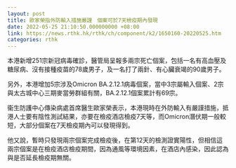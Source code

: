 ```yaml
---
layout: post
title: 歐家榮指外防輸入措施嚴謹　個案可於7天檢疫期內發現
date: 2022-05-25 21:10:50.000000000 +08:00
link: https://news.rthk.hk/rthk/ch/component/k2/1650160-20220525.htm
categories: rthk
---
```


本港新增251宗新冠病毒確診，醫管局呈報多兩宗死亡個案，包括一名有高血壓及糖尿病、沒有接種疫苗的78歲男子，及一名打了兩針、有心臟衰竭的90歲男子。

另外，本港增加5宗涉及Omicron BA.2.12.1病毒個案，當中3宗屬輸入個案、2宗與太古城中心三期麥當勞群組有關，BA.2.12.1個案累計有69宗。

衞生防護中心傳染病處首席醫生歐家榮表示，本港現時在外防輸入有嚴謹措施，抵港人士要有陰性測試結果，亦要在檢疫酒店檢疫7天等，而Omicron潛伏期一般較短，大部分個案在7天檢疫期內可以發現得到。

他又說，暫時只發現兩宗個案完成檢疫後，在第12天的檢測證實陽性，但相信這兩宗個案是在檢疫酒店檢疫期間，因為通風等環境因素，在酒店內感染，因此認為與是否延長檢疫期無關。
